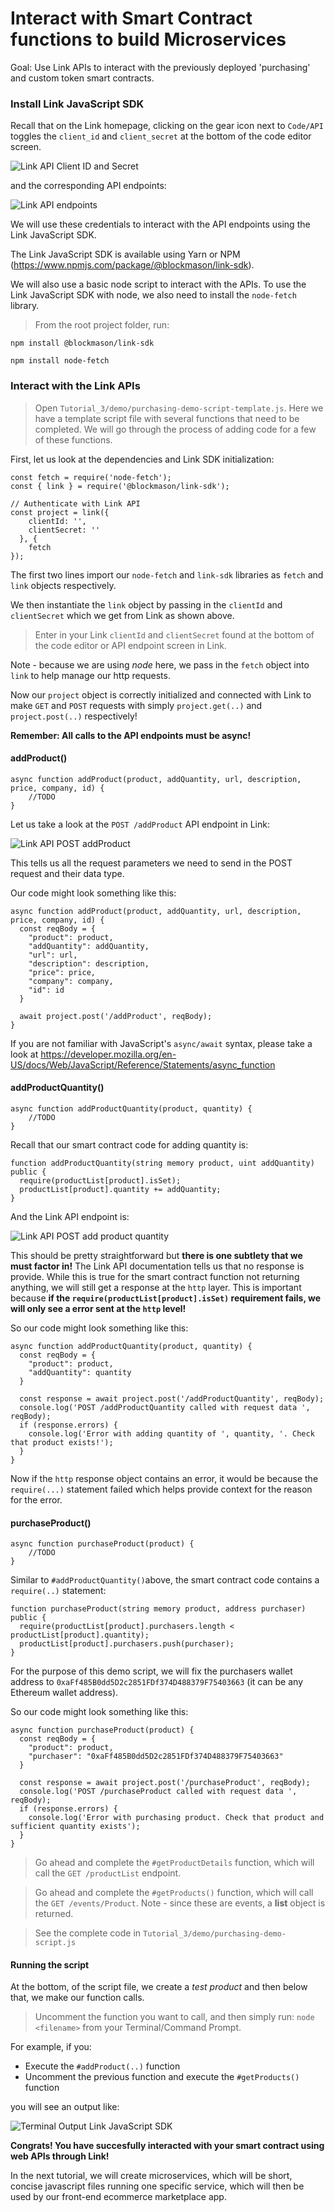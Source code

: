 # Interact with Smart Contract functions to build Microservices
Goal: Use Link APIs to interact with the previously deployed 'purchasing' and custom token smart contracts. 

### Install Link JavaScript SDK

Recall that on the Link homepage, clicking on the gear icon next to `Code/API` toggles the `client_id` and `client_secret` at the bottom of the code editor screen.

![Link API Client ID and Secret](images/link_api_setup_completed.png)

and the corresponding API endpoints:

![Link API endpoints](images/link_api_setup_endpoints.png)

We will use these credentials to interact with the API endpoints using the Link JavaScript SDK.

The Link JavaScript SDK is available using Yarn or NPM (https://www.npmjs.com/package/@blockmason/link-sdk).

We will also use a basic node script to interact with the APIs. To use the Link JavaScript SDK with node, we also need to install the `node-fetch` library. 

> From the root project folder, run:
```
npm install @blockmason/link-sdk

npm install node-fetch
```
### Interact with the Link APIs
> Open `Tutorial_3/demo/purchasing-demo-script-template.js`. Here we have a template script file with several functions that need to be completed. We will go through the process of adding code for a few of these functions. 

First, let us look at the dependencies and Link SDK initialization:
```
const fetch = require('node-fetch');
const { link } = require('@blockmason/link-sdk');

// Authenticate with Link API
const project = link({
    clientId: '',
    clientSecret: ''
  }, {
    fetch
});
```
The first two lines import our `node-fetch` and `link-sdk` libraries as `fetch` and `link` objects respectively.

We then instantiate the `link` object by passing in the `clientId` and `clientSecret` which we get from Link as shown above. 

> Enter in your Link `clientId` and `clientSecret` found at the bottom of the code editor or API endpoint screen in Link. 

Note - because we are using *node* here, we pass in the `fetch` object into `link` to help manage our http requests. 

Now our `project` object is correctly initialized and connected with Link to make `GET` and `POST` requests with simply `project.get(..)` and `project.post(..)` respectively!

**Remember: All calls to the API endpoints must be async!**

#### addProduct()
```
async function addProduct(product, addQuantity, url, description, price, company, id) {
    //TODO
}
```
Let us take a look at the `POST /addProduct` API endpoint in Link:

![Link API POST addProduct](images/link_api_screenshot_addproduct.png)

This tells us all the request parameters we need to send in the POST request and their data type. 

Our code might look something like this:
```
async function addProduct(product, addQuantity, url, description, price, company, id) {
  const reqBody = {
    "product": product,
    "addQuantity": addQuantity,
    "url": url,
    "description": description,
    "price": price,
    "company": company,
    "id": id
  }
    
  await project.post('/addProduct', reqBody);
}
```

If you are not familiar with JavaScript's `async/await` syntax, please take a look at https://developer.mozilla.org/en-US/docs/Web/JavaScript/Reference/Statements/async_function

#### addProductQuantity()
```
async function addProductQuantity(product, quantity) {
    //TODO
}
```
Recall that our smart contract code for adding quantity is:
```
function addProductQuantity(string memory product, uint addQuantity) public {
  require(productList[product].isSet);
  productList[product].quantity += addQuantity;
}
```

And the Link API endpoint is:

![Link API POST add product quantity](images/link_api_screenshot_addproductqty.png)

This should be pretty straightforward but **there is one subtlety that we must factor in!** The Link API documentation tells us that no response is provide. While this is true for the smart contract function not returning anything, we will still get a response at the `http` layer. This is important because **if the `require(productList[product].isSet)` requirement fails, we will only see a error sent at the `http` level!**

So our code might look something like this:
```
async function addProductQuantity(product, quantity) {
  const reqBody = {
    "product": product,
    "addQuantity": quantity
  }
  
  const response = await project.post('/addProductQuantity', reqBody);
  console.log('POST /addProductQuantity called with request data ', reqBody);
  if (response.errors) {
    console.log('Error with adding quantity of ', quantity, '. Check that product exists!');
  }
}
```
Now if the `http` response object contains an error, it would be because the `require(...)` statement failed which helps provide context for the reason for the error.

#### purchaseProduct()
```
async function purchaseProduct(product) {
    //TODO 
}
```

Similar to `#addProductQuantity()`above, the smart contract code contains a `require(..)` statement:
```
function purchaseProduct(string memory product, address purchaser) public {
  require(productList[product].purchasers.length < productList[product].quantity); 
  productList[product].purchasers.push(purchaser);
}
```

For the purpose of this demo script, we will fix the purchasers wallet address to `0xaFf485B0dd5D2c2851FDf374D488379F75403663` (it can be any Ethereum wallet address).

So our code might look something like this:
```
async function purchaseProduct(product) {
  const reqBody = {
    "product": product,
    "purchaser": "0xaFf485B0dd5D2c2851FDf374D488379F75403663"
  }
  
  const response = await project.post('/purchaseProduct', reqBody);
  console.log('POST /purchaseProduct called with request data ', reqBody);
  if (response.errors) {
    console.log('Error with purchasing product. Check that product and sufficient quantity exists');
  }
}
```
> Go ahead and complete the `#getProductDetails` function, which will call the `GET /productList` endpoint.

> Go ahead and complete the `#getProducts()` function, which will call the `GET /events/Product`. Note - since these are events, a **list** object is returned. 

> See the complete code in `Tutorial_3/demo/purchasing-demo-script.js`

#### Running the script
At the bottom, of the script file, we create a *test product* and then below that, we make our function calls. 

> Uncomment the function you want to call, and then simply run: `node <filename>` from your Terminal/Command Prompt.

For example, if you: 
* Execute the `#addProduct(..)` function
* Uncomment the previous function and execute the `#getProducts()` function

you will see an output like:

![Terminal Output Link JavaScript SDK](images/terminal_output_js_sdk.png)

**Congrats! You have succesfully interacted with your smart contract using web APIs through Link!**

In the next tutorial, we will create microservices, which will be short, concise javascript files running one specific service, which will then be used by our front-end ecommerce marketplace app. 
